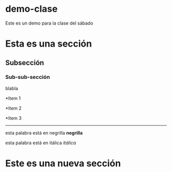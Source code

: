 # demo-clase
Este es un demo para la clase del sábado


# Esta es una sección

## Subsección

### Sub-sub-sección

blabla

*Item 1

*Item 2

*Item 3

---
esta palabra está en negrilla **negrilla**

esta palabra está en itálica *itálica*

# Este es una nueva sección
